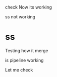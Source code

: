  check Now its working

ss not working
# ss



Testing how it merge

is pipeline working

Let me check
